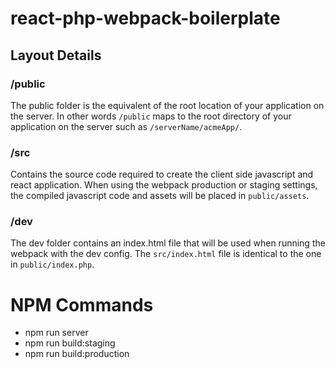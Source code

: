 # react-php-webpack-boilerplate

## Layout Details

### /public

The public folder is the equivalent of the root location of your application on the server. In other words `/public` maps to the root directory of your application on the server such as `/serverName/acmeApp/`.

### /src

Contains the source code required to create the client side javascript and react application. When using the webpack production or staging settings, the compiled javascript code and assets will be placed in `public/assets`.

### /dev

The dev folder contains an index.html file that will be used when running the webpack with the dev config. The `src/index.html` file is identical to the one in `public/index.php`.

# NPM Commands

- npm run server
- npm run build:staging
- npm run build:production
